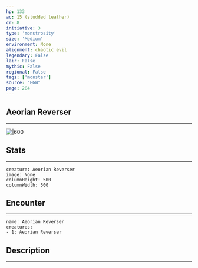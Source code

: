 ```yaml
---
hp: 133
ac: 15 (studded leather)
cr: 8
initiative: 3
type: 'monstrosity'    
size: 'Medium'
environment: None
alignment: chaotic evil
legendary: False
lair: False
mythic: False
regional: False
tags: ['monster']
source: "EGW"
page: 284
---
```


## Aeorian Reverser
---

![|600](D:/Program%20Files/5e.tools/img/bestiary/EGW/Aeorian%20Reverser.jpg)

## Stats
---

```statblock
creature: Aeorian Reverser
image: None
columnHeight: 500
columnWidth: 500
```

## Encounter
---

```encounter-table
name: Aeorian Reverser
creatures:
- 1: Aeorian Reverser
```

## Description
---




